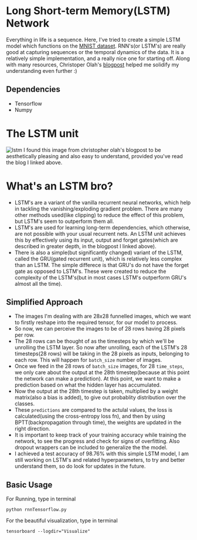# Long Short-term Memory(LSTM) Network
Everything in life is a sequence. Here, I've tried to create a simple LSTM model which functions on the [MNIST dataset](http://yann.lecun.com/exdb/mnist/). RNN's(or LSTM's) are really good at capturing sequences or the temporal dynamics of the data. It is a relatively simple implementation, and a really nice one for starting off. Along with many resources, Christoper Olah's [blogpost](http://colah.github.io/posts/2015-08-Understanding-LSTMs/) helped me solidify my understanding even further :)

## Dependencies
* Tensorflow
* Numpy

# The LSTM unit
![lstm](https://user-images.githubusercontent.com/34591573/34419489-329d85dc-ec2a-11e7-9068-c0e86d189887.png)
I found this image from christopher olah's blogpost to be aesthetically pleasing and also easy to understand, provided you've read the blog I linked above.

# What's an LSTM bro?
* LSTM's are a variant of the vanilla recurrent neural networks, which help in tackling the vanishing/exploding gradient problem. There are many other methods used(like clipping) to reduce the effect of this problem, but LSTM's seem to outperform them all.
* LSTM's are used for learning long-term dependencies, which otherwise, are not possible with your usual recurrent nets. An LSTM unit achieves this by effectively using its input, output and forget gates(which are described in greater depth, in the blogpost I linked above).
* There is also a simple(but significantly changed) variant of the LSTM, called the GRU(gated recurrent unit), which is relatively less complex than an LSTM. The simple differece is that GRU's do not have the forget gate as opposed to LSTM's. These were created to reduce the complexity of the LSTM's(but in most cases LSTM's outperform GRU's almost all the time).

## Simplified Approach
* The images I'm dealing with are 28x28 funnelled images, which we want to firstly reshape into the required tensor, for our model to process.
* So now, we can perceive the images to be of 28 rows having 28 pixels per row.
* The 28 rows can be thought of as the timesteps by which we'll be unrolling the LSTM layer. So now after unrolling, each of the LSTM's 28 timesteps(28 rows) will be taking in the 28 pixels as inputs, belonging to each row. This will happen for ```batch_size``` number of images.
* Once we feed in the 28 rows of ```batch_size``` images, for 28 ```time_steps```, we only care about the output at the 28th timestep(because at this point the network can make a prediction). At this point, we want to make a prediction based on what the hidden layer has accumulated.
* Now the output at the 28th timestep is taken, multiplied by a weight matrix(also a bias is added), to give out probablity distribution over the classes.
* These ```predictions``` are compared to the actulal values, the loss is calculated(using the cross-entropy loss fn), and then by using BPTT(backpropagation through time), the weights are updated in the right direction.
* It is important to keep track of your training accuracy while training the network, to see the progress and check for signs of overfitting. Also dropout wrappers can be included to generalize the the model.
* I achieved a test accuracy of 98.76% with this simple LSTM model, I am still working on LSTM's and related hyperparameters, to try and better understand them, so do look for updates in the future.

## Basic Usage
For Running, type in terminal
```
python rnnTensorflow.py
```
For the beautiful visualization, type in terminal
```
tensorboard --logdir="Visualize"
```




